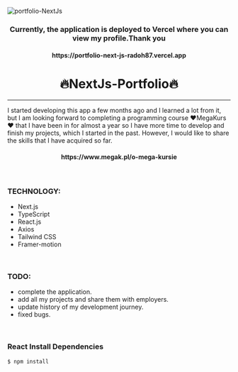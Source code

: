 


![portfolio-NextJs](https://user-images.githubusercontent.com/92234029/179193451-bfc92f9d-4bcc-4a93-9b41-92566a80315b.png)


<h3 align="center">Currently, the application is deployed to Vercel where you can view my profile.Thank you</h3>

 <h4 align="center">https://portfolio-next-js-radoh87.vercel.app</h4>

<h1 align="center">🔥NextJs-Portfolio🔥</h1>
<hr/>

<p>I started developing this app a few months ago and I learned a lot from it, but I am looking forward to completing a programming course ❤️MegaKurs❤️ that I have been in for almost a year so I have more time to develop and finish my projects, which I started in the past. However, I would like to share the skills that I have acquired so far.</p>
<h4 align="center">https://www.megak.pl/o-mega-kursie</h4>

<br/>

### TECHNOLOGY:
- Next.js
- TypeScript
- React.js
- Axios
- Tailwind CSS
- Framer-motion
<br/>

### TODO:
- complete the application.
- add all my projects and share them with employers.
- update history of my development journey.
- fixed bugs.
<br/>

### React Install Dependencies

```bash
$ npm install
```
<br>










